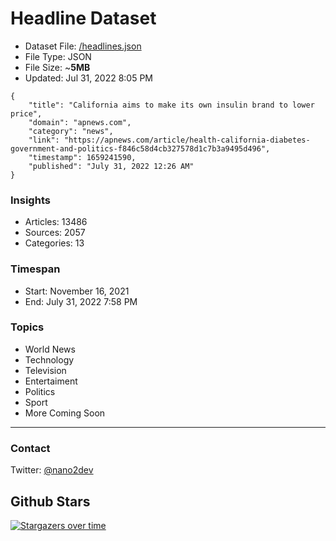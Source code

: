 # Headline Dataset

- Dataset File: [/headlines.json](https://raw.githubusercontent.com/fwd/news/master/headlines.json) 
- File Type: JSON
- File Size: ~**5MB**
- Updated: Jul 31, 2022 8:05 PM

```
{
    "title": "California aims to make its own insulin brand to lower price",
    "domain": "apnews.com",
    "category": "news",
    "link": "https://apnews.com/article/health-california-diabetes-government-and-politics-f846c58d4cb327578d1c7b3a9495d496",
    "timestamp": 1659241590,
    "published": "July 31, 2022 12:26 AM"
}
```

### Insights

- Articles: 13486
- Sources: 2057
- Categories: 13

### Timespan

- Start: November 16, 2021
- End: July 31, 2022 7:58 PM

### Topics

- World News
- Technology
- Television
- Entertaiment
- Politics
- Sport
- More Coming Soon

---

### Contact 

Twitter: [@nano2dev](https://twitter.com/nano2dev)

## Github Stars

[![Stargazers over time](https://starchart.cc/fwd/news.svg)](https://starchart.cc/fwd/news)
	